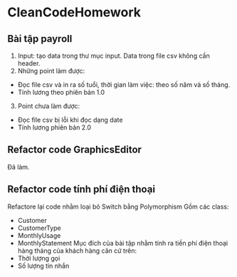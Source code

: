 # CleanCodeHomework

## Bài tập payroll
1. Input: tạo data trong thư mục input. Data trong file csv không cần header.
2. Những point làm được:
- Đọc file csv và in ra số tuổi, thời gian làm việc: theo số năm và số tháng.
- Tính lương theo phiên bản 1.0
3. Point chưa làm được:
- Đọc file csv bị lỗi khi đọc dạng date
- Tính lương phiên bản 2.0
## Refactor code GraphicsEditor
Đã làm.
## Refactor code tính phí điện thoại
Refactore lại code nhằm loại bỏ Switch bằng Polymorphism
Gồm các class:
- Customer
- CustomerType
- MonthlyUsage
- MonthlyStatement
Mục đích của bài tập nhằm tính ra tiền phí điện thoại hàng tháng của khách hàng căn cứ trên:
- Thời lượng gọi
- Số lượng tin nhắn